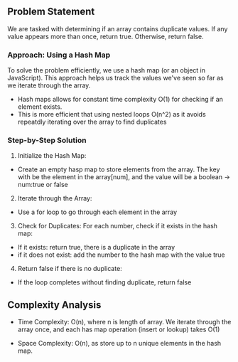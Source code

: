 ## Problem Statement
We are tasked with determining if an array contains duplicate values. If any value appears more than once, return true. Otherwise, return false.

### Approach: Using a Hash Map
To solve the problem efficiently, we use a hash map (or an object in JavaScript). This approach helps us track the values we've seen so far as we iterate through the array.

- Hash maps allows for constant time complexity O(1) for checking if an element exists. 
- This is more efficient that using nested loops O(n^2) as it avoids repeatdly iterating over the array to find duplicates 

### Step-by-Step Solution
1. Initialize the Hash Map:
- Create an empty hasp map to store elements from the array. The key with be the element in the array[num], and the value will be a boolean -> num:true or false
2. Iterate through the Array:
- Use a for loop to go through each element in the array 
3. Check for Duplicates:
For each number, check if it exists in the hash map:
- If it exists: return true, there is a duplicate in the array 
- if it does not exist: add the number to the hash map with the value true
4. Return false if there is no duplicate: 
- If the loop completes without finding duplicate, return false 


## Complexity Analysis

- Time Complexity: O(n), where n is length of array. We iterate through the array once, and each has map operation (insert or lookup) takes O(1)

- Space Complexity: O(n), as store up to n unique elements in the hash map. 
